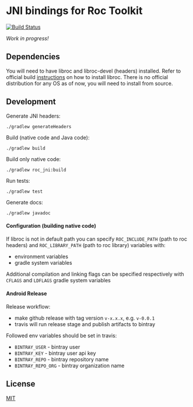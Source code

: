 # JNI bindings for Roc Toolkit

[![Build Status](https://travis-ci.org/roc-streaming/roc-java.svg?branch=master)](https://travis-ci.org/roc-streaming/roc-java)

_Work in progress!_

## Dependencies

You will need to have libroc and libroc-devel (headers) installed. Refer to official build [instructions](https://roc-streaming.org/toolkit/docs/building.html) on how to install libroc. There is no official distribution for any OS as of now, you will need to install from source.

## Development

Generate JNI headers:
```
./gradlew generateHeaders
```

Build (native code and Java code):
```
./gradlew build
```

Build only native code:
```
./gradlew roc_jni:build
```

Run tests:
```
./gradlew test
```

Generate docs:
```
./gradlew javadoc
```

#### Configuration (building native code)

If libroc is not in default path you can specify `ROC_INCLUDE_PATH` (path to roc headers) and `ROC_LIBRARY_PATH` (path to roc library) variables with:
- environment variables 
- gradle system variables

Additional compilation and linking flags can be specified respectively with `CFLAGS` and `LDFLAGS` gradle system variables

#### Android Release

Release workflow:
 * make github release with tag version `v-x.x.x`, e.g. `v-0.0.1`
 * travis will run release stage and publish artifacts to bintray

Followed env variables should be set in travis:
 * `BINTRAY_USER` - bintray user
 * `BINTRAY_KEY` - bintray user api key
 * `BINTRAY_REPO` - bintray repository name
 * `BINTRAY_REPO_ORG` - bintray organization name

## License

[MIT](LICENSE)
